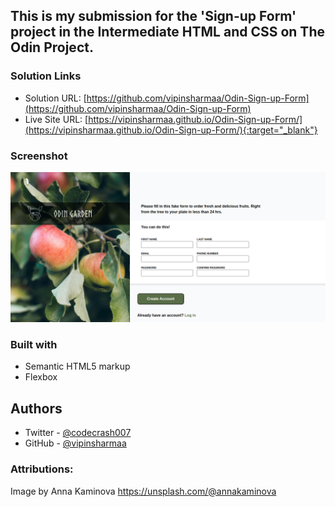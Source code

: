 
## This is my submission for the 'Sign-up Form' project in the Intermediate HTML and CSS on The Odin Project. 


### Solution Links

- Solution URL: [https://github.com/vipinsharmaa/Odin-Sign-up-Form](https://github.com/vipinsharmaa/Odin-Sign-up-Form)
- Live Site URL: [https://vipinsharmaa.github.io/Odin-Sign-up-Form/](https://vipinsharmaa.github.io/Odin-Sign-up-Form/){:target="_blank"}


### Screenshot

![](images/Screenshot.png)


### Built with

- Semantic HTML5 markup
- Flexbox


## Authors

- Twitter - [@codecrash007](https://www.twitter.com/codecrash007)
- GitHub  - [@vipinsharmaa](https://github.com/vipinsharmaa)


### Attributions: 

Image by  Anna Kaminova  https://unsplash.com/@annakaminova